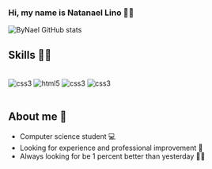 ### Hi, my name is Natanael Lino ✌🏾

![ByNael GitHub stats](https://github-readme-stats.vercel.app/api?username=bynael&show_icons=true&theme=tokyonight)

## Skills 🐱‍💻
<div style="display: inline_block"><br>
    <img align="center" alt="css3" src="https://img.shields.io/badge/PHP-777BB4?style=for-the-badge&logo=php&logoColor=white">
    <img align="center" alt="html5" src="https://img.shields.io/badge/HTML5-E34F26?style=for-the-badge&logo=html5&logoColor=white">
    <img align="center" alt="css3" src="https://img.shields.io/badge/CSS3-1572B6?style=for-the-badge&logo=css3&logoColor=white">
    <img align="center" alt="css3" src="https://img.shields.io/badge/JavaScript-F7DF1E?style=for-the-badge&logo=javascript&logoColor=black">
</div><br>

## About me 🌊

- Computer science student 💻
- Looking for experience and professional improvement 🐁
- Always looking for be 1 percent better than yesterday 🙏🏾

